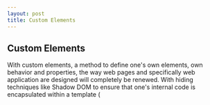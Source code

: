 ```yaml
---
layout: post
title: Custom Elements
---
```


## Custom Elements

<p>
With custom elements, a method to define one's own elements, own behavior and properties, 
the way web pages and specifically web application are designed will completely be renewed. 
With hiding techniques like Shadow DOM to ensure that one's internal code is encapsulated within a template (<template>), 
one could easily reuse an application function for instance on multiple web pages of his own without having to worry that somebody copies it.
</p>
<p>
But the strongest point of custom elements will be the ability to share one's custom elements. 
This sharing progress will be enabled by using the HTML imports, which will make it possible for other people do 
imports other people's items, documents or functionalities from other apps. So basically as soon as the whole concept 
is fully integrated into all web browsers, designing applications or web pages will be revolutionized. Just imagine how 
many people write different java script functions for their applications every day and how easy it will be to use any of
these custom functions within your own code by simple importing somebody's custom element. It is going to be an exciting event!
<p>
